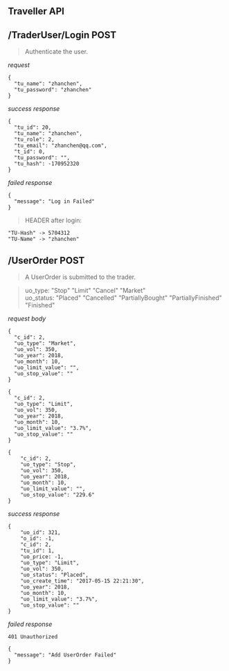 ## Traveller API

/TraderUser/Login POST 
---
> Authenticate the user.

*request*
```
{
  "tu_name": "zhanchen",
  "tu_password": "zhanchen"
}
```

*success response*
```
{
  "tu_id": 20,
  "tu_name": "zhanchen",
  "tu_role": 2,
  "tu_email": "zhanchen@qq.com",
  "t_id": 0,
  "tu_password": "",
  "tu_hash": -170952320
}
``` 
  
*failed response* 
``` 
{
  "message": "Log in Failed"
}
```

> HEADER after login:
```
"TU-Hash" -> 5704312
"TU-Name" -> "zhanchen"
```

/UserOrder POST
---
> A UserOrder is submitted to the trader.

> uo_type: "Stop" "Limit" "Cancel" "Market"  
> uo_status: "Placed" "Cancelled" "PartiallyBought" "PartiallyFinished" "Finished"

*request body*
```
{
  "c_id": 2,
  "uo_type": "Market",
  "uo_vol": 350,
  "uo_year": 2018,
  "uo_month": 10,
  "uo_limit_value": "",
  "uo_stop_value": ""
}
``` 
```
{
  "c_id": 2,
  "uo_type": "Limit",
  "uo_vol": 350,
  "uo_year": 2018,
  "uo_month": 10,
  "uo_limit_value": "3.7%",
  "uo_stop_value": ""
}
```
```
{
    "c_id": 2,
    "uo_type": "Stop",
    "uo_vol": 350,
    "uo_year": 2018,
    "uo_month": 10,
    "uo_limit_value": "",
    "uo_stop_value": "229.6"
}
```

*success response*
```
{
    "uo_id": 321,
    "o_id": -1,
    "c_id": 2,
    "tu_id": 1,
    "uo_price: -1,
    "uo_type": "Limit",
    "uo_vol": 350,
    "uo_status": "Placed",
    "uo_create_time": "2017-05-15 22:21:30",
    "uo_year": 2018,
    "uo_month": 10,
    "uo_limit_value": "3.7%",
    "uo_stop_value": ""
}
```

*failed response*
```
401 Unauthorized
```
```
{
  "message": "Add UserOrder Failed"
}
```
